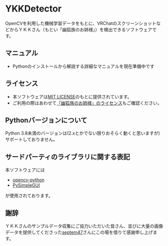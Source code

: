# YKKDetector
OpenCVを利用した機械学習データをもとに、VRChatのスクリーンショットなどからＹＫＫさん（もとい「幽狐族のお姉様」）を検出できるソフトウェアです。
## マニュアル
- Pythonのインストールから解説する詳細なマニュアルを現在準備中です
## ライセンス
- 本ソフトウェアは[MIT LICENSE](https://github.com/vrm-c/UniVRM/blob/master/LICENSE.txt)のもとに提供されています。
- ご利用の際はあわせて[「幽狐族のお姉様」のライセンス](https://armadillon.booth.pm/items/1484117)もご確認ください。
## Pythonバージョンについて
Python 3.8未満のバージョンは(2.xとかでない限りおそらく動くと思いますが)サポートしておりません。
## サードパーティのライブラリに関する表記
本ソフトウェアには
- [opencv-python](https://pypi.org/project/opencv-python/)  
- [PySimpleGUI](https://pysimplegui.readthedocs.io/en/latest/)  

が使用されております。
## 謝辞
ＹＫＫさんのサンプルデータ収集にご協力いただいた皆さん、並びに大量の画像データを提供してくださった[septem47](https://twitter.com/septem47)さんにこの場を借りて感謝申し上げます。
